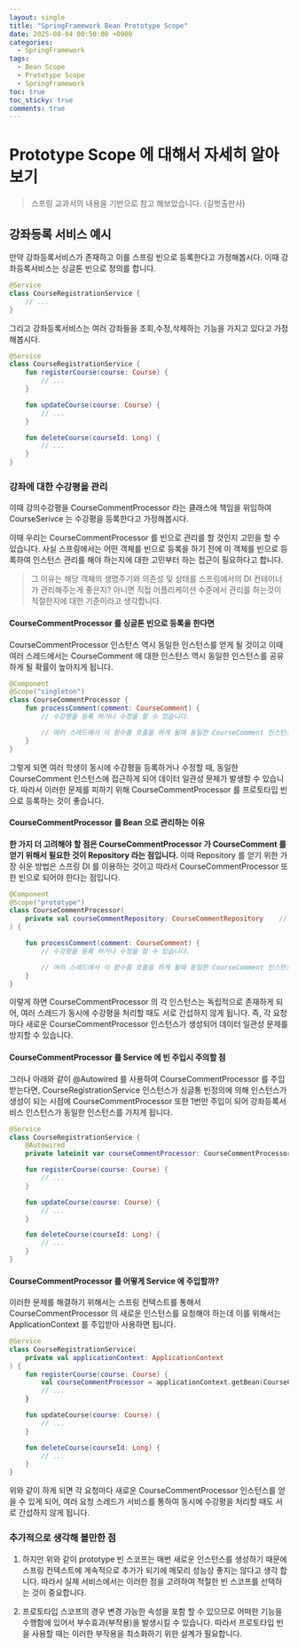 ```yaml
---
layout: single
title: "SpringFramework Bean Prototype Scope"
date: 2025-08-04 00:50:00 +0900
categories:
  - SpringFramework
tags:
  - Bean Scope
  - Prototype Scope
  - SpringFramework
toc: true
toc_sticky: true
comments: true
---
```


# Prototype Scope 에 대해서 자세히 알아보기
> 스프링 교과서의 내용을 기반으로 참고 해보았습니다. (길벗출판사)


## 강좌등록 서비스 예시

만약 강좌등록서비스가 존재하고
이를 스프링 빈으로 등록한다고 가정해봅시다.
이때 강좌등록서비스는 싱글톤 빈으로 정의를 합니다.
    
```kotlin
@Service
class CourseRegistrationService {
    // ...
}
```

그리고 강좌등록서비스는 여러 강좌들을 조회,수정,삭제하는 기능을 가지고 있다고 가정해봅시다.
```kotlin
@Service
class CourseRegistrationService {
    fun registerCourse(course: Course) {
        // ...
    }

    fun updateCourse(course: Course) {
        // ...
    }

    fun deleteCourse(courseId: Long) {
        // ...
    }
}
```

### 강좌에 대한 수강평을 관리

이때 강의수강평을 CourseCommentProcessor 라는 클래스에
책임을 위임하여 CourseSerivce 는 수강평을 등록한다고 가정해봅시다.

이때 우리는 CourseCommentProcessor 를 빈으로 관리를 할 것인지 고민을 할 수 있습니다. 
사실 스프링에서는 어떤 객체를 빈으로 등록을 하기 전에 이 객체를 빈으로 등록하여 인스턴스 관리를 해야 하는지에 대한 고민부터 하는 접근이 필요하다고 합니다.

> 그 이유는 해당 객체의 생명주기와 의존성 및 상태를 스프링에서의 DI 컨테이너가 관리해주는게 좋은지? 아니면 직접 어플리케이션 수준에서 관리를 하는것이 적절한지에 대한 기준이라고 생각합니다.

#### CourseCommentProcessor 를 싱글톤 빈으로 등록을 한다면
CourseCommentProcessor 인스턴스 역시 동일한 인스턴스를 얻게 될 것이고 이때 여러 스레드에서는 CourseComment 에 대한 인스턴스 역시
동일한 인스턴스를 공유하게 될 확률이 높아지게 됩니다.


```kotlin
@Component
@Scope("singleton")
class CourseCommentProcessor {
    fun processComment(comment: CourseComment) {
        // 수강평을 등록 하거나 수정을 할 수 있습니다.

        // 여러 스레드에서 이 함수를 호출을 하게 될때 동일한 CourseComment 인스턴스에 접근할 수 있는 가능성이 높아지게 됩니다.
    }
}
```

그렇게 되면 여러 학생이 동시에 수강평을 등록하거나 수정할 때, 동일한 CourseComment 인스턴스에 접근하게 되어 데이터 일관성 문제가 발생할 수 있습니다. 
따라서 이러한 문제를 피하기 위해 CourseCommentProcessor 를 프로토타입 빈으로 등록하는 것이 좋습니다.

#### CourseCommentProcessor 를 Bean 으로 관리하는 이유
<b>한 가지 더 고려해야 할 점은 CourseCommentProcessor 가 CourseComment 를 얻기 위해서 필요한 것이 Repository 라는 점입니다. </b>
이때 Repository 를 얻기 위한 가장 쉬운 방법은 스프링 DI 를 이용하는 것이고 따라서 CourseCommentProcessor 또한 빈으로 되어야 한다는 점입니다.

```kotlin
@Component
@Scope("prototype")
class CourseCommentProcessor(
    private val courseCommentRepository: CourseCommentRepository    // 스프링 DI를 통해 주입받습니다.
) {

    fun processComment(comment: CourseComment) {
        // 수강평을 등록 하거나 수정을 할 수 있습니다.

        // 여러 스레드에서 이 함수를 호출을 하게 될때 동일한 CourseComment 인스턴스에 접근할 수 있는 가능성이 높아지게 됩니다.
    }
}
```

이렇게 하면 CourseCommentProcessor 의 각 인스턴스는 독립적으로 존재하게 되어, 여러 스레드가 동시에 수강평을 처리할 때도 서로 간섭하지 않게 됩니다. 
즉, 각 요청마다 새로운 CourseCommentProcessor 인스턴스가 생성되어 데이터 일관성 문제를 방지할 수 있습니다.

#### CourseCommentProcessor 를 Service 에 빈 주입시 주의할 점
그러나 아래와 같이 @Autowired 를 사용하여 CourseCommentProcessor 를 주입받는다면, 
CourseRegistrationService 인스턴스가 싱글통 빈정의에 의해 인스턴스가 생성이 되는 시점에  CourseCommentProcessor 또한 
1번만 주입이 되어 강좌등록서비스 인스턴스가 동일한 인스턴스를 가지게 됩니다.

```kotlin
@Service
class CourseRegistrationService {
    @Autowired
    private lateinit var courseCommentProcessor: CourseCommentProcessor

    fun registerCourse(course: Course) {
        // ...
    }

    fun updateCourse(course: Course) {
        // ...
    }

    fun deleteCourse(courseId: Long) {
        // ...
    }
}
```

#### CourseCommentProcessor 를 어떻게 Service 에 주입할까?
이러한 문제를 해결하기 위해서는 스프링 컨텍스트를 통해서 CourseCommentProcessor 의 새로운 인스턴스를 요청해야 하는데 
이를 위해서는 ApplicationContext 를 주입받아 사용하면 됩니다.

```kotlin
@Service
class CourseRegistrationService(
    private val applicationContext: ApplicationContext
) {
    fun registerCourse(course: Course) {
        val courseCommentProcessor = applicationContext.getBean(CourseCommentProcessor::class.java)
        // ...
    }

    fun updateCourse(course: Course) {
        // ...
    }

    fun deleteCourse(courseId: Long) {
        // ...
    }
}
```

위와 같이 하게 되면 각 요청마다 새로운 CourseCommentProcessor 인스턴스를 얻을 수 있게 되어, 
여러 요청 스레드가 서비스를 통하여 동시에 수강평을 처리할 때도 서로 간섭하지 않게 됩니다.


### 추가적으로 생각해 볼만한 점
1. 하지만 위와 같이 prototype 빈 스코프는 매번 새로운 인스턴스를 생성하기 때문에 스프링 컨텍스트에 게속적으로 추가가 되기에 메모리 성능상 좋지는 않다고 생각 합니다.
따라서 실제 서비스에서는 이러한 점을 고려하여 적절한 빈 스코프를 선택하는 것이 중요합니다.

2. 프로토타입 스코프의 경우 변경 가능한 속성을 포함 할 수 있으므로 어떠한 기능을 수행함에 있어서 부수효과(부작용)을 발생시킬 수 있습니다. 
따라서 프로토타입 빈을 사용할 때는 이러한 부작용을 최소화하기 위한 설계가 필요합니다.